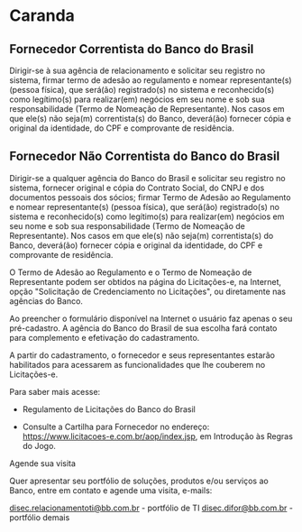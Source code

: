 # Caranda
 
## Fornecedor Correntista do Banco do Brasil
 
Dirigir-se à sua agência de relacionamento e solicitar seu registro no sistema, firmar termo de adesão ao regulamento e nomear representante(s) (pessoa física), que será(ão) registrado(s) no sistema e reconhecido(s) como legítimo(s) para realizar(em) negócios em seu nome e sob sua responsabilidade (Termo de Nomeação de Representante). Nos casos em que ele(s) não seja(m) correntista(s) do Banco, deverá(ão) fornecer cópia e original da identidade, do CPF e comprovante de residência.
 
## Fornecedor Não Correntista do Banco do Brasil
 
Dirigir-se a qualquer agência do Banco do Brasil e solicitar seu registro no sistema, fornecer original e cópia do Contrato Social, do CNPJ e dos documentos pessoais dos sócios; firmar Termo de Adesão ao Regulamento e nomear representante(s) (pessoa física), que será(ão) registrado(s) no sistema e reconhecido(s) como legítimo(s) para realizar(em) negócios em seu nome e sob sua responsabilidade (Termo de Nomeação de Representante). Nos casos em que ele(s) não seja(m) correntista(s) do Banco, deverá(ão) fornecer cópia e original da identidade, do CPF e comprovante de residência. 
 
O Termo de Adesão ao Regulamento e o Termo de Nomeação de Representante podem ser obtidos na página do Licitações-e, na Internet, opção "Solicitação de Credenciamento no Licitações", ou diretamente nas agências do Banco.
 
Ao preencher o formulário disponível na Internet o usuário faz apenas o seu pré-cadastro. A agência do Banco do Brasil de sua escolha fará contato para complemento e efetivação do cadastramento.
 
A partir do cadastramento, o fornecedor e seus representantes estarão habilitados para acessarem as funcionalidades que lhe couberem no Licitações-e.
 
Para saber mais acesse:
 
- Regulamento de Licitações do Banco do Brasil
 
- Consulte a Cartilha para Fornecedor no endereço: https://www.licitacoes-e.com.br/aop/index.jsp, em Introdução às Regras do Jogo.
 
 
Agende sua visita
 
Quer apresentar seu portfólio de soluções, produtos e/ou serviços ao Banco, entre em contato e agende uma visita, e-mails:
 
disec.relacionamentoti@bb.com.br  -  portfólio de TI
disec.difor@bb.com.br   -  portfólio demais

